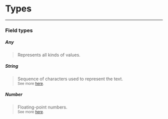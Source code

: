 # Types

- - -

### Field types
##### Any
> Represents all kinds of values.

##### String
> Sequence of characters used to represent the text. <br/>
> <small>See more [here](https://developer.mozilla.org/en-US/docs/Web/JavaScript/Reference/Global_Objects/String).</small>

##### Number
> Floating-point numbers. <br/>
> <small>See more [here](https://developer.mozilla.org/en-US/docs/Web/JavaScript/Reference/Global_Objects/Number).</small>